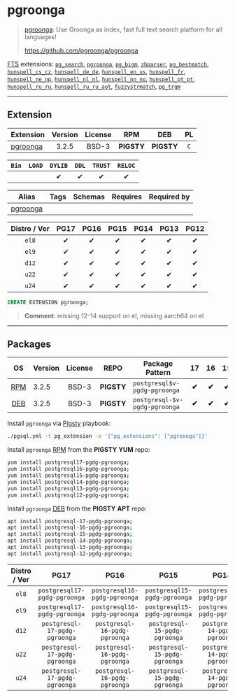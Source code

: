 # pgroonga


> [pgroonga](https://github.com/pgroonga/pgroonga): Use Groonga as index, fast full text search platform for all languages!
>
> https://github.com/pgroonga/pgroonga





[FTS](/fts) extensions: [`pg_search`](/pg_search), [`pgroonga`](/pgroonga), [`pg_bigm`](/pg_bigm), [`zhparser`](/zhparser), [`pg_bestmatch`](/pg_bestmatch), [`hunspell_cs_cz`](/hunspell_cs_cz), [`hunspell_de_de`](/hunspell_de_de), [`hunspell_en_us`](/hunspell_en_us), [`hunspell_fr`](/hunspell_fr), [`hunspell_ne_np`](/hunspell_ne_np), [`hunspell_nl_nl`](/hunspell_nl_nl), [`hunspell_nn_no`](/hunspell_nn_no), [`hunspell_pt_pt`](/hunspell_pt_pt), [`hunspell_ru_ru`](/hunspell_ru_ru), [`hunspell_ru_ru_aot`](/hunspell_ru_ru_aot), [`fuzzystrmatch`](/fuzzystrmatch), [`pg_trgm`](/pg_trgm)


-------
## Extension


| Extension | Version | License | RPM | DEB | PL |
|-----------|:-------:|:-------:|:---:|:---:|:--:|
| [pgroonga](https://github.com/pgroonga/pgroonga) | 3.2.5 | BSD-3 | **<span class="tcwarn">PIGSTY</span>** | **<span class="tcwarn">PIGSTY</span>** | `C` |



| `Bin` | `LOAD` | `DYLIB` | `DDL` | `TRUST` | `RELOC` |
|:-----:|:------:|:-------:|:-----:|:-------:|:-------:|
|  |  | <span class="tcblue">✔</span> | <span class="tcblue">✔</span> | <span class="tcblue">✔</span> | <span class="tcblue">✔</span> |



| Alias | Tags | Schemas | Requires | Required by |
|-------|------|---------|----------|-------------|
| [pgroonga](/pgroonga) |  |  |  |  |



| Distro / Ver | PG17 | PG16 | PG15 | PG14 | PG13 | PG12 |
|:------------:|:----:|:----:|:----:|:----:|:----:|:----:|
| `el8` | <span class="tcblue">✔</span> | <span class="tcblue">✔</span> | <span class="tcblue">✔</span> | <span class="tcblue">✔</span> | <span class="tcblue">✔</span> | <span class="tcblue">✔</span> |
| `el9` | <span class="tcblue">✔</span> | <span class="tcblue">✔</span> | <span class="tcblue">✔</span> | <span class="tcblue">✔</span> | <span class="tcblue">✔</span> | <span class="tcblue">✔</span> |
| `d12` | <span class="tcblue">✔</span> | <span class="tcblue">✔</span> | <span class="tcblue">✔</span> | <span class="tcblue">✔</span> | <span class="tcblue">✔</span> | <span class="tcblue">✔</span> |
| `u22` | <span class="tcblue">✔</span> | <span class="tcblue">✔</span> | <span class="tcblue">✔</span> | <span class="tcblue">✔</span> | <span class="tcblue">✔</span> | <span class="tcblue">✔</span> |
| `u24` | <span class="tcblue">✔</span> | <span class="tcblue">✔</span> | <span class="tcblue">✔</span> | <span class="tcblue">✔</span> | <span class="tcblue">✔</span> | <span class="tcblue">✔</span> |





```sql
CREATE EXTENSION pgroonga;
```
> **Comment**: missing 12-14 support on el, missing aarch64 on el
-----------


## Packages


| OS | Version | License | REPO | Package Pattern | 17 | 16 | 15 | 14 | 13 | 12 | Dependency |
|:--:|---------|:-------:|:----:|-----------------|:--:|:--:|:--:|:--:|:--:|:--:|------------|
| [RPM](/rpm) | 3.2.5 | BSD-3 | **<span class="tcwarn">PIGSTY</span>** | `postgresql$v-pgdg-pgroonga` | **<span class="tcwarn">✔</span>** | **<span class="tcwarn">✔</span>** | **<span class="tcwarn">✔</span>** |  |  |  | `groonga-libs` |
| [DEB](/deb) | 3.2.5 | BSD-3 | **<span class="tcwarn">PIGSTY</span>** | `postgresql-$v-pgdg-pgroonga` | **<span class="tcwarn">✔</span>** | **<span class="tcwarn">✔</span>** | **<span class="tcwarn">✔</span>** |  |  |  | `libgroonga0` |



Install `pgroonga` via [Pigsty](https://pigsty.io/docs/pgext/usage/install/) playbook:

```bash
./pgsql.yml -t pg_extension -e '{"pg_extensions": ["pgroonga"]}'
```


Install `pgroonga` [RPM](/rpm) from the **<span class="tcwarn">PIGSTY</span>** **YUM** repo:

```bash
yum install postgresql17-pgdg-pgroonga;
yum install postgresql16-pgdg-pgroonga;
yum install postgresql15-pgdg-pgroonga;
yum install postgresql14-pgdg-pgroonga;
yum install postgresql13-pgdg-pgroonga;
yum install postgresql12-pgdg-pgroonga;
```


Install `pgroonga` [DEB](/deb) from the **<span class="tcwarn">PIGSTY</span>** **APT** repo:

```bash
apt install postgresql-17-pgdg-pgroonga;
apt install postgresql-16-pgdg-pgroonga;
apt install postgresql-15-pgdg-pgroonga;
apt install postgresql-14-pgdg-pgroonga;
apt install postgresql-13-pgdg-pgroonga;
apt install postgresql-12-pgdg-pgroonga;
```




| Distro / Ver | PG17 | PG16 | PG15 | PG14 | PG13 | PG12 |
|:------------:|:----:|:----:|:----:|:----:|:----:|:----:|
| `el8` | `postgresql17-pgdg-pgroonga` | `postgresql16-pgdg-pgroonga` | `postgresql15-pgdg-pgroonga` | `postgresql14-pgdg-pgroonga` | `postgresql13-pgdg-pgroonga` | `postgresql12-pgdg-pgroonga` |
| `el9` | `postgresql17-pgdg-pgroonga` | `postgresql16-pgdg-pgroonga` | `postgresql15-pgdg-pgroonga` | `postgresql14-pgdg-pgroonga` | `postgresql13-pgdg-pgroonga` | `postgresql12-pgdg-pgroonga` |
| `d12` | `postgresql-17-pgdg-pgroonga` | `postgresql-16-pgdg-pgroonga` | `postgresql-15-pgdg-pgroonga` | `postgresql-14-pgdg-pgroonga` | `postgresql-13-pgdg-pgroonga` | `postgresql-12-pgdg-pgroonga` |
| `u22` | `postgresql-17-pgdg-pgroonga` | `postgresql-16-pgdg-pgroonga` | `postgresql-15-pgdg-pgroonga` | `postgresql-14-pgdg-pgroonga` | `postgresql-13-pgdg-pgroonga` | `postgresql-12-pgdg-pgroonga` |
| `u24` | `postgresql-17-pgdg-pgroonga` | `postgresql-16-pgdg-pgroonga` | `postgresql-15-pgdg-pgroonga` | `postgresql-14-pgdg-pgroonga` | `postgresql-13-pgdg-pgroonga` | `postgresql-12-pgdg-pgroonga` |





